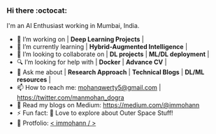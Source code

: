 ### Hi there :octocat:
I'm an AI Enthusiast working in Mumbai, India.


- 🏢 I’m working on | **Deep Learning Projects** |
- 🔭 I’m currently learning | **Hybrid-Augmented Intelligence** | 
- 👯 I’m looking to collaborate on | **DL projects** | **ML/DL deployment** | 
- 🔍 I’m looking for help with | **Docker** | **Advance CV** | 
- 💬 Ask me about | **Research Approach** | **Technical Blogs** | **DL/ML resources**  |
- 📫 How to reach me: mohanqwerty5@gmail.com  |   https://twitter.com/manmohan_dogra
- 📑 Read my blogs on Medium: https://medium.com/@immohann
- ⚡ Fun fact: 🌌 Love to explore about Outer Space Stuff!
- 👾 Protfolio: [ < immohann / > ](https://immohann.github.io/Portfolio/) 

